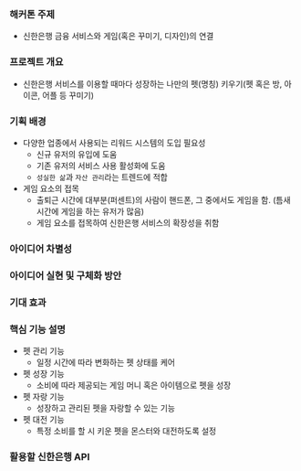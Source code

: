 ### 해커톤 주제
- 신한은행 금융 서비스와 게임(혹은 꾸미기, 디자인)의 연결

### 프로젝트 개요
- 신한은행 서비스를 이용할 때마다 성장하는 나만의 펫(명칭) 키우기(펫 혹은 방, 아이콘, 어플 등 꾸미기)

### 기획 배경
- 다양한 업종에서 사용되는 리워드 시스템의 도입 필요성
  - 신규 유저의 유입에 도움
  - 기존 유저의 서비스 사용 활성화에 도움
  - `성실한 삶`과 `자산 관리`라는 트렌드에 적합
- 게임 요소의 접목
  - 출퇴근 시간에 대부분(퍼센트)의 사람이 핸드폰, 그 중에서도 게임을 함. (틈새 시간에 게임을 하는 유저가 많음)
  - 게임 요소를 접목하여 신한은행 서비스의 확장성을 취함

### 아이디어 차별성

### 아이디어 실현 및 구체화 방안

### 기대 효과

### 핵심 기능 설명
- 펫 관리 기능
  - 일정 시간에 따라 변화하는 펫 상태를 케어
- 펫 성장 기능
  - 소비에 따라 제공되는 게임 머니 혹은 아이템으로 펫을 성장
- 펫 자랑 기능
  - 성장하고 관리된 펫을 자랑할 수 있는 기능
- 펫 대전 기능
  - 특정 소비를 할 시 키운 펫을 몬스터와 대전하도록 설정

### 활용할 신한은행 API